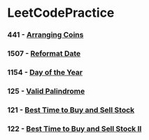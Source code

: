 # LeetCodePractice

### 441 - [Arranging Coins](https://github.com/alangprs/LeetCodePractice/blob/feat/441_arranging_coins/LeetCodePracticeTests/LeetCodePracticeTests.swift)

### 1507 - [Reformat Date](https://github.com/alangprs/LeetCodePractice/blob/feat/1507_reformat_date/LeetCodePracticeTests/LeetCodePracticeTests.swift)

### 1154 - [Day of the Year](https://github.com/alangprs/LeetCodePractice/blob/feat/1154_day_of_the_year/LeetCodePracticeTests/LeetCodePracticeTests.swift)

### 125 - [Valid Palindrome](https://github.com/alangprs/LeetCodePractice/blob/feat/125_valid_palindrome/LeetCodePracticeTests/LeetCodePracticeTests.swift)

### 121 - [Best Time to Buy and Sell Stock](https://github.com/alangprs/LeetCodePractice/blob/feat/121_best_time_to_buy_and_sell_stock/LeetCodePracticeTests/LeetCodePracticeTests.swift)

### 122 - [Best Time to Buy and Sell Stock II](https://github.com/alangprs/LeetCodePractice/blob/feat/122_Best_Time_to_Buy_and_Sell_StockII/LeetCodePracticeTests/LeetCodePracticeTests.swift)